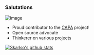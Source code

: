 ### Salutations

![image](https://github.githubassets.com/images/mona-whisper.gif)

- Proud contributor to the [CAPA](https://github.com/kubernetes-sigs/cluster-api-provider-aws/) project!
- Open source advocate
- Thinkerer on various projects

[![Skarlso's github stats](https://github-readme-stats.vercel.app/api?username=skarlso&theme=radical)](https://github.com/anuraghazra/github-readme-stats)
